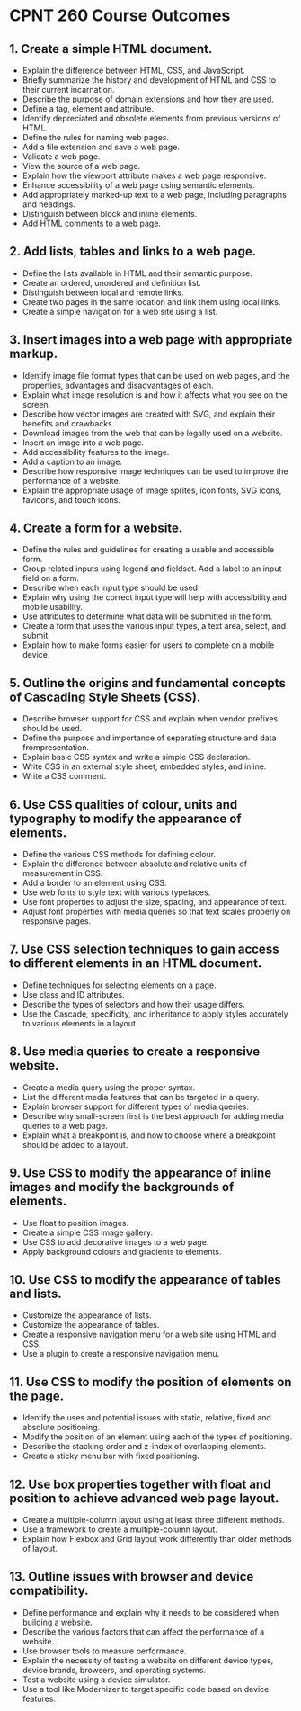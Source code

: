 # CPNT 260 Course Outcomes
## 1. Create a simple HTML document.
- Explain the difference between HTML, CSS, and JavaScript.
- Briefly summarize the history and development of HTML and CSS to their current incarnation.
- Describe the purpose of domain extensions and how they are used.
- Define a tag, element and attribute.
- Identify depreciated and obsolete elements from previous versions of HTML.
- Define the rules for naming web pages.
- Add a file extension and save a web page.
- Validate a web page.
- View the source of a web page.
- Explain how the viewport attribute makes a web page responsive.
- Enhance accessibility of a web page using semantic elements.
- Add appropriately marked-up text to a web page, including paragraphs and headings.
- Distinguish between block and inline elements.
- Add HTML comments to a web page.

## 2. Add lists, tables and links to a web page.
- Define the lists available in HTML and their semantic purpose. 
- Create an ordered, unordered and definition list.
- Distinguish between local and remote links.
- Create two pages in the same location and link them using local links. 
- Create a simple navigation for a web site using a list.

## 3. Insert images into a web page with appropriate markup.
- Identify image file format types that can be used on web pages, and the properties, advantages and disadvantages of each. 
- Explain what image resolution is and how it affects what you see on the screen.
- Describe how vector images are created with SVG, and explain their benefits and drawbacks.
- Download images from the web that can be legally used on a website.
- Insert an image into a web page.
- Add accessibility features to the image.
- Add a caption to an image.
- Describe how responsive image techniques can be used to improve the performance of a website. 
- Explain the appropriate usage of image sprites, icon fonts, SVG icons, favicons, and touch icons.

## 4. Create a form for a website.
- Define the rules and guidelines for creating a usable and accessible form. 
- Group related inputs using legend and fieldset.
Add a label to an input field on a form.
- Describe when each input type should be used.
- Explain why using the correct input type will help with accessibility and mobile usability.
- Use attributes to determine what data will be submitted in the form.
- Create a form that uses the various input types, a text area, select, and submit.
- Explain how to make forms easier for users to complete on a mobile device.

## 5. Outline the origins and fundamental concepts of Cascading Style Sheets (CSS).
- Describe browser support for CSS and explain when vendor prefixes should be used. 
- Define the purpose and importance of separating structure and data frompresentation.
- Explain basic CSS syntax and write a simple CSS declaration.
- Write CSS in an external style sheet, embedded styles, and inline.
- Write a CSS comment.

## 6. Use CSS qualities of colour, units and typography to modify the appearance of elements.
- Define the various CSS methods for defining colour.
- Explain the difference between absolute and relative units of measurement in
CSS. 
- Add a border to an element using CSS.
- Use web fonts to style text with various typefaces.
- Use font properties to adjust the size, spacing, and appearance of text.
- Adjust font properties with media queries so that text scales properly on responsive pages.

## 7. Use CSS selection techniques to gain access to different elements in an HTML document.
- Define techniques for selecting elements on a page. 
- Use class and ID attributes.
- Describe the types of selectors and how their usage differs.
- Use the Cascade, specificity, and inheritance to apply styles accurately to various elements in a layout.

## 8. Use media queries to create a responsive website.
- Create a media query using the proper syntax.
- List the different media features that can be targeted in a query.
- Explain browser support for different types of media queries.
- Describe why small-screen first is the best approach for adding media queries to a web page.
- Explain what a breakpoint is, and how to choose where a breakpoint should be added to a layout.

## 9. Use CSS to modify the appearance of inline images and modify the backgrounds of elements.
- Use float to position images.
- Create a simple CSS image gallery.
- Use CSS to add decorative images to a web page.
- Apply background colours and gradients to elements.

## 10. Use CSS to modify the appearance of tables and lists.
- Customize the appearance of lists.
- Customize the appearance of tables.
- Create a responsive navigation menu for a web site using HTML and CSS.
- Use a plugin to create a responsive navigation menu.

## 11. Use CSS to modify the position of elements on the page.
- Identify the uses and potential issues with static, relative, fixed and absolute positioning. 
- Modify the position of an element using each of the types of positioning.
- Describe the stacking order and z-index of overlapping elements.
- Create a sticky menu bar with fixed positioning.

## 12. Use box properties together with float and position to achieve advanced web page layout.
- Create a multiple-column layout using at least three different methods.
- Use a framework to create a multiple-column layout.
- Explain how Flexbox and Grid layout work differently than older methods of layout.

## 13. Outline issues with browser and device compatibility.
- Define performance and explain why it needs to be considered when building a website.
- Describe the various factors that can affect the performance of a website.
- Use browser tools to measure performance.
- Explain the necessity of testing a website on different device types, device brands, browsers, and operating systems.
- Test a website using a device simulator.
- Use a tool like Modernizer to target specific code based on device features.